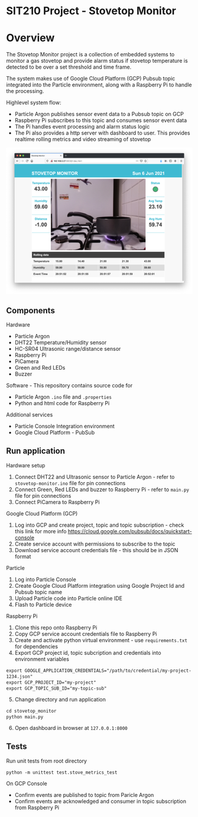# SIT210 Project - Stovetop Monitor

# Overview
The Stovetop Monitor project is a collection of embedded systems to monitor a gas stovetop and provide alarm status if stovetop temperature is detected to be over a set threshold and time frame.

The system makes use of Google Cloud Platform (GCP) Pubsub topic integrated into the Particle environment, along with a Raspberry Pi to handle the processing.

Highlevel system flow:
* Particle Argon publishes sensor event data to a Pubsub topic on GCP
* Raspberry Pi subscribes to this topic and consumes sensor event data
* The Pi handles event processing and alarm status logic
* The Pi also provides a http server with dashboard to user. This provides realtime rolling metrics and video streaming of stovetop

![alt text](Stovetop_monitor_dashboard.png "Dashboard")

## Components
Hardware
* Particle Argon
* DHT22 Temperature/Humidity sensor
* HC-SR04 Ultrasonic range/distance sensor
* Raspberry Pi
* PiCamera
* Green and Red LEDs
* Buzzer

Software - This repository contains source code for
* Particle Argon `.ino` file and `.properties`
* Python and html code for Raspberry Pi

Additional services
* Particle Console Integration environment
* Google Cloud Platform - PubSub

## Run application

Hardware setup
1. Connect DHT22 and Ultrasonic sensor to Particle Argon - refer to `stovetop-monitor.ino` file for pin connections
2. Connect Green, Red LEDs and buzzer to Raspberry Pi - refer to `main.py` file for pin connections
3. Connect PiCamera to Raspberry Pi

Google Cloud Platform (GCP)
1. Log into GCP and create project, topic and topic subscription - check this link for more info https://cloud.google.com/pubsub/docs/quickstart-console
2. Create service account with permissions to subscribe to the topic
3. Download service account credentials file - this should be in JSON format

Particle
1. Log into Particle Console
2. Create Google Cloud Platform integration using Google Project Id and Pubsub topic name
3. Upload Particle code into Particle online IDE
4. Flash to Particle device

Raspberry Pi
1. Clone this repo onto Raspberry Pi
2. Copy GCP service account credentials file to Raspberry Pi
3. Create and activate python virtual environment - use `requirements.txt` for dependencies
4. Export GCP project id, topic subcription and credentials into environment variables
```
export GOOGLE_APPLICATION_CREDENTIALS="/path/to/credential/my-project-1234.json"
export GCP_PROJECT_ID="my-project"
export GCP_TOPIC_SUB_ID="my-topic-sub"
```
5. Change directory and run application
```
cd stovetop_monitor
python main.py
```
6. Open dashboard in browser at `127.0.0.1:8000` 


## Tests
Run unit tests from root directory
```
python -m unittest test.stove_metrics_test
```

On GCP Console
* Confirm events are published to topic from Paricle Argon
* Confirm events are acknowledged and consumer in topic subscription from Raspberry Pi
